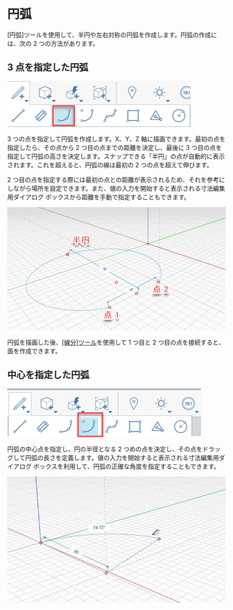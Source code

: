 # 円弧

[円弧]ツールを使用して、半円や左右対称の円弧を作成します。円弧の作成には、次の 2 つの方法があります。

## 3 点を指定した円弧

![](../.gitbook/assets/arc_three_pts.png)

3 つの点を指定して円弧を作成します。X、Y、Z 軸に描画できます。最初の点を指定したら、その点から 2 つ目の点までの距離を決定し、最後に 3 つ目の点を指定して円弧の高さを決定します。スナップできる「半円」の点が自動的に表示されます。これを超えると、円弧の線は最初の 2 つの点を超えて伸びます。

2 つ目の点を指定する際には最初の点との距離が表示されるため、それを参考にしながら場所を設定できます。また、値の入力を開始すると表示される寸法編集用ダイアログ ボックスから距離を手動で指定することもできます。

![](../.gitbook/assets/arc-by-three-pts.png)

円弧を描画した後、[[線分]ツール](line-tool.md)を使用して 1 つ目と 2 つ目の点を接続すると、面を作成できます。

## 中心を指定した円弧

![](../.gitbook/assets/arc-by-center%20%281%29.png)

円弧の中心点を指定し、円の半径となる 2 つめの点を決定し、その点をドラッグして円弧の長さを定義します。値の入力を開始すると表示される寸法編集用ダイアログ ボックスを利用して、円弧の正確な角度を指定することもできます。

![](../.gitbook/assets/arc_circle_demo.gif)

